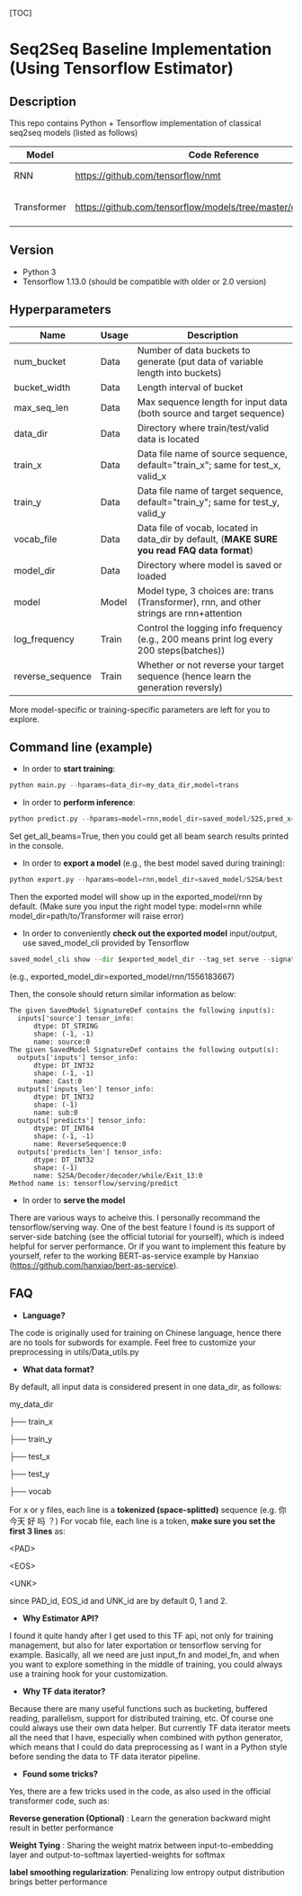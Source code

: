 [TOC]



# Seq2Seq Baseline Implementation (Using Tensorflow Estimator)



## Description
This repo contains Python + Tensorflow implementation of classical seq2seq models (listed as follows)

| Model    | Code Reference             | Content                                                         |
| ----------- | ---------------- | ------------------------------------------------------------ |
| RNN    | https://github.com/tensorflow/nmt           | RNN (+ Attention)                                                |
| Transformer | https://github.com/tensorflow/models/tree/master/official/transformer           | Attention is all you need     |


## Version
- Python 3
- Tensorflow 1.13.0 (should be compatible with older or 2.0 version)


## Hyperparameters
| Name    | Usage | Description             |
| ----------- | ----------- | ---------------- |
| num_bucket    | Data   | Number of data buckets to generate (put data of variable length into buckets) |
| bucket_width | Data | Length interval of bucket |
| max_seq_len | Data | Max sequence length for input data (both source and target sequence) |
| data_dir | Data | Directory where train/test/valid data is located |
|train_x| Data | Data file name of source sequence, default="train_x"; same for test_x, valid_x|
|train_y| Data | Data file name of target sequence, default="train_y"; same for test_y, valid_y|
|vocab_file| Data | Data file of vocab, located in data_dir by default, (**MAKE SURE you read FAQ data format**) |
|model_dir| Data | Directory where model is saved or loaded |
| model | Model | Model type, 3 choices are: trans (Transformer), rnn, and other strings are rnn+attention|
|log_frequency|Train|Control the logging info frequency (e.g., 200 means print log every 200 steps(batches))|
|reverse_sequence|Train|Whether or not reverse your target sequence (hence learn the generation reversly)|
More model-specific or training-specific parameters are left for you to explore.

## Command line (example)
- In order to **start training**:

~~~Python
python main.py --hparams=data_dir=my_data_dir,model=trans
~~~
- In order to **perform inference**:

~~~Python
python predict.py --hparams=model=rnn,model_dir=saved_model/S2S,pred_x=path/to/inputs,infer_mode=beam_search
~~~

Set get_all_beams=True, then you could get all beam search results printed in the console.

- In order to **export a model** (e.g., the best model saved during training):

~~~Python
python export.py --hparams=model=rnn,model_dir=saved_model/S2SA/best
~~~

Then the exported model will show up in the exported_model/rnn by default. (Make sure you input the right model type: model=rnn while model_dir=path/to/Transformer will raise error)

- In order to conveniently **check out the exported model** input/output, use saved_model_cli provided by Tensorflow

~~~Python
saved_model_cli show --dir $exported_model_dir --tag_set serve --signature_def serving_default
~~~

(e.g., exported_model_dir=exported_model/rnn/1556183667)

Then, the console should return similar information as below:

~~~
The given SavedModel SignatureDef contains the following input(s):
  inputs['source'] tensor_info:
      dtype: DT_STRING
      shape: (-1, -1)
      name: source:0
The given SavedModel SignatureDef contains the following output(s):
  outputs['inputs'] tensor_info:
      dtype: DT_INT32
      shape: (-1, -1)
      name: Cast:0
  outputs['inputs_len'] tensor_info:
      dtype: DT_INT32
      shape: (-1)
      name: sub:0
  outputs['predicts'] tensor_info:
      dtype: DT_INT64
      shape: (-1, -1)
      name: ReverseSequence:0
  outputs['predicts_len'] tensor_info:
      dtype: DT_INT32
      shape: (-1)
      name: S2SA/Decoder/decoder/while/Exit_13:0
Method name is: tensorflow/serving/predict
~~~
- In order to **serve the model**

There are various ways to acheive this. I personally recommand the tensorflow/serving way. One of the best feature I found is its support of server-side batching (see the official tutorial for yourself), which is indeed helpful for server performance. Or if you want to implement this feature by yourself, refer to the working BERT-as-service example by Hanxiao (https://github.com/hanxiao/bert-as-service).


## FAQ
- **Language?**

The code is originally used for training on Chinese language, hence there are no tools for subwords for example. Feel free to customize your preprocessing in utils/Data_utils.py

- **What data format?**

By default, all input data is considered present in one data_dir, as follows:

my_data_dir

├── train_x

├── train_y

├── test_x

├── test_y

├── vocab

For x or y files, each line is a **tokenized (space-splitted)** sequence (e.g. 你 今天 好 吗 ？)
For vocab file, each line is a token, **make sure you set the first 3 lines** as:

&lt;PAD&gt;

&lt;EOS&gt;

&lt;UNK&gt;

since PAD_id, EOS_id and UNK_id are by default 0, 1 and 2.

- **Why Estimator API?**

I found it quite handy after I get used to this TF api, not only for training management, but also for later exportation or tensorflow serving for example. Basically, all we need are just input_fn and model_fn, and when you want to explore something in the middle of training, you could always use a training hook for your customization.

- **Why TF data iterator?**

Because there are many useful functions such as bucketing, buffered reading, parallelism, support for distributed training, etc. Of course one could always use their own data helper. But currently TF data iterator meets all the need that I have, especially when combined with python generator, which means that I could do data preprocessing as I want in a Python style before sending the data to TF data iterator pipeline.

- **Found some tricks?**

Yes, there are a few tricks used in the code, as also used in the official transformer code, such as:

**Reverse generation (Optional)** : Learn the generation backward might result in better performance

**Weight Tying** : Sharing the weight matrix between input-to-embedding layer and output-to-softmax layertied-weights for softmax

**label smoothing regularization**: Penalizing low entropy output distribution brings better performance